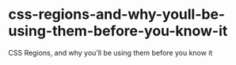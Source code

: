 css-regions-and-why-youll-be-using-them-before-you-know-it
==========================================================

CSS Regions, and why you’ll be using them before you know it
